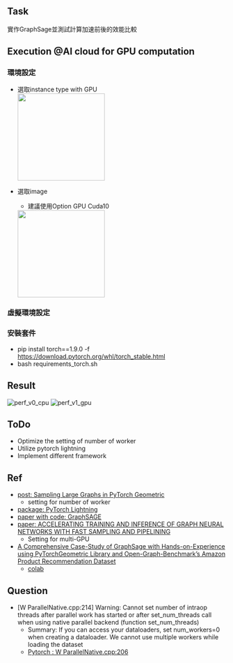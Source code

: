 ## Task
實作GraphSage並測試計算加速前後的效能比較

## Execution @AI cloud for GPU computation
### 環境設定
- 選取instance type with GPU       
    <img src="https://user-images.githubusercontent.com/10674490/147896458-953cd4e2-21cb-4c5f-ba1a-c1c869ffaf0a.png" height="200">

- 選取image   
    - 建議使用Option GPU Cuda10        
    <img src="https://user-images.githubusercontent.com/10674490/147896477-2ddb77ae-37d2-44dd-8a85-057fa6fa07d5.png" height="200">    
### 虛擬環境設定

### 安裝套件
- pip install torch==1.9.0 -f https://download.pytorch.org/whl/torch_stable.html
- bash requirements_torch.sh

## Result
![perf_v0_cpu](https://user-images.githubusercontent.com/10674490/147724036-6a292b6d-9639-4289-8e4f-33594c02011b.png)
![perf_v1_gpu](https://user-images.githubusercontent.com/10674490/147724040-38de823f-5cbd-4419-9818-e10d8e3cd08a.png)

## ToDo
- Optimize the setting of number of worker
- Utilize pytorch lightning
- Implement different framework

## Ref
- [post: Sampling Large Graphs in PyTorch Geometric](https://towardsdatascience.com/sampling-large-graphs-in-pytorch-geometric-97a6119c41f9)
    - setting for number of worker
- [package: PyTorch Lightning](https://pytorch-lightning.readthedocs.io/en/latest/)
- [paper with code: GraphSAGE](https://paperswithcode.com/method/graphsage)
- [paper: ACCELERATING TRAINING AND INFERENCE OF GRAPH NEURAL NETWORKS WITH FAST SAMPLING AND PIPELINING](https://arxiv.org/pdf/2110.08450.pdf)
    - Setting for multi-GPU
- [A Comprehensive Case-Study of GraphSage with Hands-on-Experience using PyTorchGeometric Library and Open-Graph-Benchmark’s Amazon Product Recommendation Dataset](https://towardsdatascience.com/a-comprehensive-case-study-of-graphsage-algorithm-with-hands-on-experience-using-pytorchgeometric-6fc631ab1067)
    - [colab](https://colab.research.google.com/github/sachinsharma9780/interactive_tutorials/blob/master/notebooks/example_output/Comprehensive_GraphSage_Guide_with_PyTorchGeometric_Output.ipynb#scrollTo=PTvt6kQYnhXz)

## Question
- [W ParallelNative.cpp:214] Warning: Cannot set number of intraop threads after parallel work has started or after set_num_threads call when using native parallel backend (function set_num_threads)
    - Summary: If you can access your dataloaders, set num_workers=0 when creating a dataloader. We cannot use multiple workers while loading the dataset
    - [Pytorch : W ParallelNative.cpp:206](https://stackoverflow.com/questions/64772335/pytorch-w-parallelnative-cpp206)

